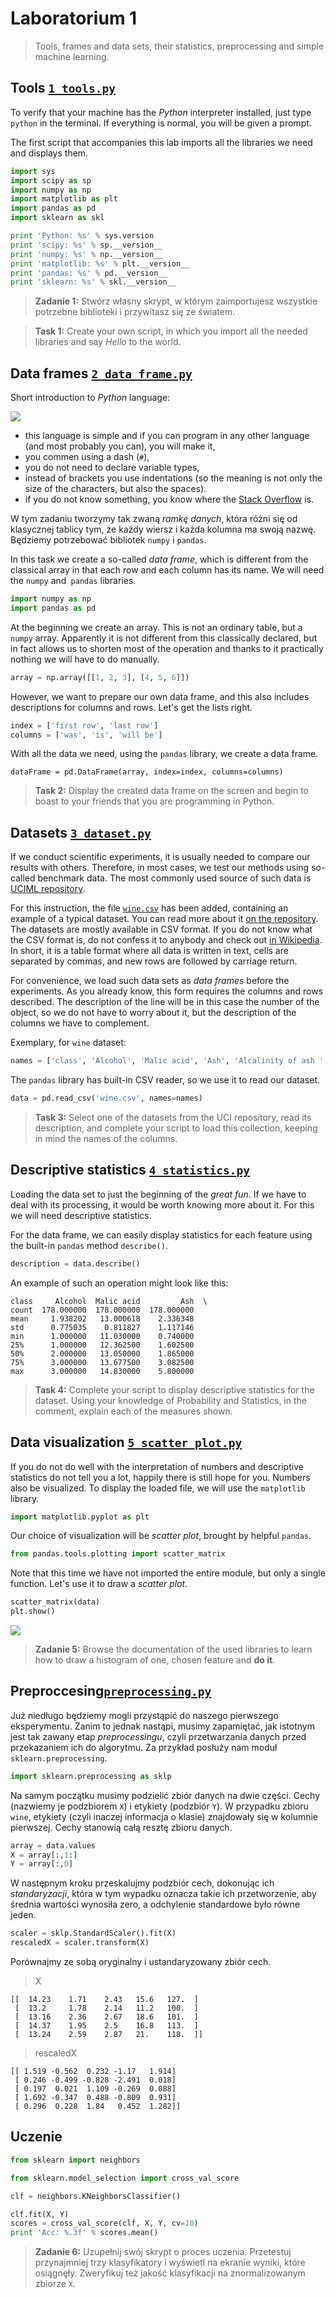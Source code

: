 # Laboratorium 1

> Tools, frames and data sets, their statistics, preprocessing and simple machine learning.

## Tools [`1_tools.py`](1_tools.py)

To verify that your machine has the _Python_ interpreter installed, just type `python` in the terminal. If everything is normal, you will be given a prompt.

The first script that accompanies this lab imports all the libraries we need and displays them.

```python
import sys
import scipy as sp
import numpy as np
import matplotlib as plt
import pandas as pd
import sklearn as skl

print 'Python: %s' % sys.version
print 'scipy: %s' % sp.__version__
print 'numpy: %s' % np.__version__
print 'matplotlib: %s' % plt.__version__
print 'pandas: %s' % pd.__version__
print 'sklearn: %s' % skl.__version__
```

> **Zadanie 1:** Stwórz własny skrypt, w którym zaimportujesz wszystkie potrzebne biblioteki i przywitasz się ze światem.

> **Task 1:** Create your own script, in which you import all the needed libraries and say *Hello* to the world.
## Data frames [`2_data_frame.py`](2_data_frame.py)

Short introduction to _Python_ language:

![](https://imgs.xkcd.com/comics/python.png)

- this language is simple and if you can program in any other language (and most probably you can), you will make it,
- you commen using a dash (`#`),
- you do not need to declare variable types,
- instead of brackets you use indentations (so the meaning is not only the size of the characters, but also the spaces).
- if you do not know something, you know where the [Stack Overflow](https://stackoverflow.com) is.

W tym zadaniu tworzymy tak zwaną _ramkę danych_, która różni się od klasycznej tablicy tym, że każdy wiersz i każda kolumna ma swoją nazwę. Będziemy potrzebować bibliotek `numpy` i `pandas`.

In this task we create a so-called _data frame_, which is different from the classical array in that each row and each column has its name. We will need the `numpy` and` pandas` libraries.

```python
import numpy as np
import pandas as pd
```

At the beginning we create an array. This is not an ordinary table, but a `numpy` array. Apparently it is not different from this classically declared, but in fact allows us to shorten most of the operation and thanks to it practically nothing we will have to do manually.

```python
array = np.array([[1, 2, 3], [4, 5, 6]])
```

However, we want to prepare our own data frame, and this also includes descriptions for columns and rows. Let's get the lists right.

```python
index = ['first row', 'last row']
columns = ['was', 'is', 'will be']
```

With all the data we need, using the `pandas` library, we create a data frame.

```
dataFrame = pd.DataFrame(array, index=index, columns=columns)
```

> **Task 2:** Display the created data frame on the screen and begin to boast to your friends that you are programming in Python.

## Datasets [`3_dataset.py`](3_dataset.py)

If we conduct scientific experiments, it is usually needed to compare our results with others. Therefore, in most cases, we test our methods using so-called benchmark data. The most commonly used source of such data is [UCIML repository](http://archive.ics.uci.edu/ml/).

For this instruction, the file [`wine.csv`](wine.csv) has been added, containing an example of a typical dataset. You can read more about it [on the repository](http://archive.ics.uci.edu/ml/datasets/Wine). The datasets are mostly available in CSV format. If you do not know what the CSV format is, do not confess it to anybody and check out [in Wikipedia](https://en.wikipedia.org/wiki/Comma-separated_values). In short, it is a table format where all data is written in text, cells are separated by commas, and new rows are followed by carriage return.

For convenience, we load such data sets as _data frames_ before the experiments. As you already know, this form requires the columns and rows described. The description of the line will be in this case the number of the object, so we do not have to worry about it, but the description of the columns we have to complement.

Exemplary, for `wine` dataset:

```python
names = ['class', 'Alcohol', 'Malic acid', 'Ash', 'Alcalinity of ash ', 'Magnesium', 'Total phenols', 'Flavanoids', 'Nonflavanoid phenols', 'Proanthocyanins', 'Color intensity', 'Hue', 'OD280/OD315 of diluted wines', 'Proline']
```

The `pandas` library has built-in CSV reader, so we use it to read our dataset.

```python
data = pd.read_csv('wine.csv', names=names)
```

> **Task 3:** Select one of the datasets from the UCI repository, read its description, and complete your script to load this collection, keeping in mind the names of the columns.

## Descriptive statistics [`4_statistics.py`](4_statistics.py)

Loading the data set to just the beginning of the _great fun_. If we have to deal with its processing, it would be worth knowing more about it. For this we will need descriptive statistics.

For the data frame, we can easily display statistics for each feature using the built-in `pandas` method `describe()`.

```python
description = data.describe()
```

An example of such an operation might look like this:

```
class     Alcohol  Malic acid         Ash  \
count  178.000000  178.000000  178.000000
mean     1.938202   13.000618    2.336348
std      0.775035    0.811827    1.117146
min      1.000000   11.030000    0.740000
25%      1.000000   12.362500    1.602500
50%      2.000000   13.050000    1.865000
75%      3.000000   13.677500    3.082500
max      3.000000   14.830000    5.800000
```

> **Task 4:** Complete your script to display descriptive statistics for the dataset. Using your knowledge of Probability and Statistics, in the comment, explain each of the measures shown.

## Data visualization [`5_scatter_plot.py`](5_scatter_plot.py)

If you do not do well with the interpretation of numbers and descriptive statistics do not tell you a lot, happily there is still hope for you. Numbers also be visualized. To display the loaded file, we will use the `matplotlib` library.

```python
import matplotlib.pyplot as plt
```

Our choice of visualization will be _scatter plot_, brought by helpful `pandas`.

```python
from pandas.tools.plotting import scatter_matrix
```

Note that this time we have not imported the entire module, but only a single function. Let's use it to draw a _scatter plot_.

```python
scatter_matrix(data)
plt.show()
```

![](SS.png)

> **Zadanie 5:** Browse the documentation of the used libraries to learn how to draw a histogram of one, chosen feature and **do it**.

## Preproccesing[`preprocessing.py`](6_preprocessing.py)

Już niedługo będziemy mogli przystąpić do naszego pierwszego eksperymentu. Zanim to jednak nastąpi, musimy zapamiętać, jak istotnym jest tak zawany etap _preprocessingu_, czyli przetwarzania danych przed przekazaniem ich do algorytmu. Za przykład posłuży nam moduł `sklearn.preprocessing`.

```python
import sklearn.preprocessing as sklp
```

Na samym początku musimy podzielić zbiór danych na dwie części. Cechy (nazwiemy je podzbiorem `X`) i etykiety (podzbiór `Y`). W przypadku zbioru `wine`, etykiety (czyli inaczej informacja o klasie) znajdowały się w kolumnie pierwszej. Cechy stanowią całą resztę zbioru danych.

```python
array = data.values
X = array[:,1:]
Y = array[:,0]
```

W następnym kroku przeskalujmy podzbiór cech, dokonując ich _standaryzacji_, która w tym wypadku oznacza takie ich przetworzenie, aby średnia wartości wynosiła zero, a odchylenie standardowe było równe jeden.

```python
scaler = sklp.StandardScaler().fit(X)
rescaledX = scaler.transform(X)
```

Porównajmy ze sobą oryginalny i ustandaryzowany zbiór cech.

>X
```
[[  14.23    1.71    2.43   15.6   127.  ]
 [  13.2     1.78    2.14   11.2   100.  ]
 [  13.16    2.36    2.67   18.6   101.  ]
 [  14.37    1.95    2.5    16.8   113.  ]
 [  13.24    2.59    2.87   21.    118.  ]]
```

> rescaledX
```
[[ 1.519 -0.562  0.232 -1.17   1.914]
 [ 0.246 -0.499 -0.828 -2.491  0.018]
 [ 0.197  0.021  1.109 -0.269  0.088]
 [ 1.692 -0.347  0.488 -0.809  0.931]
 [ 0.296  0.228  1.84   0.452  1.282]]
```

## Uczenie

```python
from sklearn import neighbors
```

```python
from sklearn.model_selection import cross_val_score
```

```python
clf = neighbors.KNeighborsClassifier()
```

```python
clf.fit(X, Y)
scores = cross_val_score(clf, X, Y, cv=10)
print 'Acc: %.3f' % scores.mean()
```

> **Zadanie 6:** Uzupełnij swój skrypt o proces uczenia. Przetestuj przynajmniej trzy klasyfikatory i wyświetl na ekranie wyniki, które osiągnęły. Zweryfikuj też jakość klasyfikacji na znormalizowanym zbiorze `X`.
